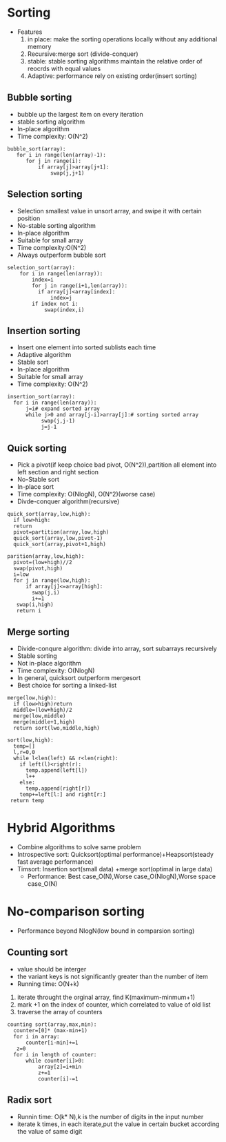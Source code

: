 # Sorting
* Features
  1. in place: make the sorting operations locally without any additional memory
  2. Recursive:merge sort (divide-conquer)
  3. stable: stable sorting algorithms maintain the relative order of reocrds with equal values
  4. Adaptive: performance rely on existing order(insert sorting)

## Bubble sorting
* bubble up the largest item on every iteration
* stable sorting algorithm
* In-place algorithm
* Time complexity: O(N^2)
```
bubble_sort(array):
   for i in range(len(array)-1):
      for j in range(i):
          if array[j]>array[j+1]:
              swap(j,j+1)
```

## Selection sorting
* Selection smallest value in unsort array, and swipe it with certain position
* No-stable sorting algorithm
* In-place algorithm
* Suitable for small array
* Time complexity:O(N^2)
* Always outperform bubble sort
```
selection_sort(array):
    for i in range(len(array)):
        index=i
        for j in range(i+1,len(array)):
          if array[j]<array[index]:
              index=j
        if index not i:
            swap(index,i)
```
## Insertion sorting
* Insert one element into sorted sublists each time
* Adaptive algorithm
* Stable sort
* In-place algorithm
* Suitable for small array
* Time complexity: O(N^2)
```
insertion_sort(array):
  for i in range(len(array)):
      j=i# expand sorted array
      while j>0 and array[j-i]>array[j]:# sorting sorted array
           swap(j,j-1)
           j=j-1
```
## Quick sorting
* Pick a pivot(if keep choice bad pivot, O(N^2)),partition all element into left section and right section
* No-Stable sort
* In-place  sort
* Time complexity: O(NlogN), O(N^2)(worse case)
* Divde-conquer algorithm(recursive)

```
quick_sort(array,low,high):
  if low>high:
  return
  pivot=partition(array,low,high)
  quick_sort(array,low,pivot-1)
  quick_sort(array,pivot+1,high)

parition(array,low,high):
  pivot=(low+high)//2
  swap(pivot,high)
  i=low
  for j in range(low,high):
      if array[j]<=array[high]:
        swap(j,i)
        i+=1
   swap(i,high)
   return i 
```
## Merge sorting
* Divide-conqure algorithm: divide into array, sort subarrays recursively
* Stable sorting
* Not in-place algorithm
* Time complexity: O(NlogN)
* In general, quicksort outperform mergesort
* Best choice for sorting a linked-list
```
merge(low,high):
  if (low>high)return
  middle=(low+high)/2
  merge(low,middle)
  merge(middle+1,high)
  return sort(lwo,middle,high)

sort(low,high):
  temp=[]
  l,r=0,0
  while l<len(left) && r<len(right):
    if left(l)<right(r):
      temp.append(left[l])
      l++
    else:
      temp.append(right[r])
    temp+=left[l:] and right[r:]
 return temp
```
# Hybrid Algorithms
* Combine algorithms to solve same problem
* Introspective sort: Quicksort(optimal performance)+Heapsort(steady fast average performance)
* Timsort: Insertion sort(small data) +merge sort(optimal in large data)
  * Performance: Best case_O(N),Worse case_O(NlogN),Worse space case_O(N)
 
# No-comparison sorting
* Performance beyond NlogN(low bound in comparsion sorting)

## Counting sort
* value should be interger
* the variant keys is not significantly greater than the number of item
* Running time: O(N+k)
1. iterate throught the orginal array, find K(maximum-minmum+1)
2. mark +1 on the index of counter, which correlated to value of old list
3. traverse the array of counters
```
counting sort(array,max,min):
  counter=[0]* (max-min+1)
  for i in array:
      counter[i-min]+=1
   z=0
  for i in length of counter:
      while counter[i]>0:
          array[z]=i+min
          z+=1
          counter[i]-=1       
``` 
## Radix sort
* Runnin time: O(k* N),k is the number of digits in the input number
* iterate k times, in each iterate,put the value in certain bucket according the value of same digit


